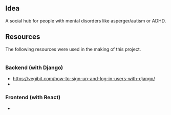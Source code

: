 ## Idea
A social hub for people with mental disorders like asperger/autism or ADHD.


## Resources

The following resources were used in the making of this project.
#
### Backend (with Django)

* https://vegibit.com/how-to-sign-up-and-log-in-users-with-django/
* 

### Frontend (with React)

* 